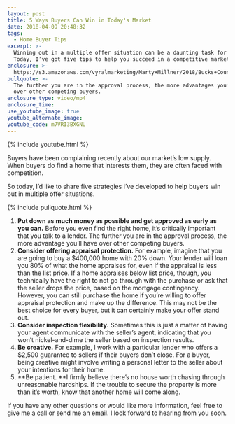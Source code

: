 ```yaml
---
layout: post
title: 5 Ways Buyers Can Win in Today's Market
date: 2018-04-09 20:48:32
tags:
  - Home Buyer Tips
excerpt: >-
  Winning out in a multiple offer situation can be a daunting task for buyers.
  Today, I’ve got five tips to help you succeed in a competitive market.
enclosure: >-
  https://s3.amazonaws.com/vyralmarketing/Marty+Millner/2018/Bucks+County+Real+Estate+-+5+Tips+for+Buyers.mp4
pullquote: >-
  The further you are in the approval process, the more advantages you’ll have
  over other competing buyers.
enclosure_type: video/mp4
enclosure_time:
use_youtube_image: true
youtube_alternate_image:
youtube_code: m7VRI3BXGNU
---
```


{% include youtube.html %}

Buyers have been complaining recently about our market’s low supply. When buyers do find a home that interests them, they are often faced with competition.&nbsp;

So today, I’d like to share five strategies I’ve developed to help buyers win out in multiple offer situations.

{% include pullquote.html %}

1. **Put down as much money as possible and get approved as early as you can.** Before you even find the right home, it’s critically important that you talk to a lender. The further you are in the approval process, the more advantage you’ll have over other competing buyers.
2. **Consider offering appraisal protection.** For example, imagine that you are going to buy a $400,000 home with 20% down. Your lender will loan you 80% of what the home appraises for, even if the appraisal is less than the list price. If a home appraises below list price, though, you technically have the right to not go through with the purchase or ask that the seller drops the price, based on the mortgage contingency. However, you can still purchase the home if you’re willing to offer appraisal protection and make up the difference. This may not be the best choice for every buyer, but it can certainly make your offer stand out.
3. **Consider inspection flexibility.** Sometimes this is just a matter of having your agent communicate with the seller’s agent, indicating that you won’t nickel-and-dime the seller based on inspection results.&nbsp;
4. **Be creative.** For example, I work with a particular lender who offers a $2,500 guarantee to sellers if their buyers don’t close. For a buyer, being creative might involve writing a personal letter to the seller about your intentions for their home.
5. **Be patient.&nbsp;**I firmly believe there’s no house worth chasing through unreasonable hardships. If the trouble to secure the property is more than it’s worth, know that another home will come along.&nbsp;

If you have any other questions or would like more information, feel free to give me a call or send me an email. I look forward to hearing from you soon.